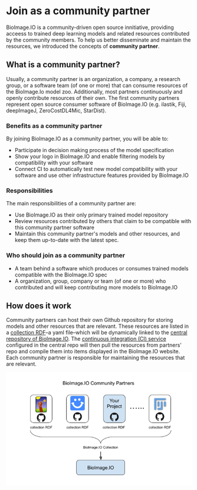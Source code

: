 

# Join as a community partner

BioImage.IO is a community-driven open source innitiative, providing acceess to trained deep learning models and related resources contributed by the community members. To help us better disseminate and maintain the resources, we introduced the concepts of **community partner**. 

## What is a community partner?
Usually, a community partner is an organization, a company, a research group, or a software team (of one or more) that can consume resources of the BioImage.Io model zoo. Additionally, most partners continuously and openly contribute resources of their own. The first community partners represent open source consumer software of BioImage.IO (e.g. ilastik, Fiji, deepImageJ, ZeroCostDL4Mic, StarDist).

### Benefits as a community partner
By joining BioImage.IO as a community partner, you will be able to:
 - Participate in decision making process of the model specification
 - Show your logo in BioImage.IO and enable filtering models by compatibility with your software
 - Connect CI to automatically test new model compatibility with your software and use other infrastructure features provided by BioImage.IO
 
### Responsibilities
The main responsibilities of a community partner are:
 - Use BioImage.IO as their only primary trained model repository
 - Review resources contributed by others that claim to be compatible with this community partner software
 - Maintain this community partner's models and other resources, and keep them up-to-date with the latest spec.
 
### Who should join as a community partner
 * A team behind a software which produces or consumes trained models compatible with the BioImage.IO spec
 * A organization, group, company or team (of one or more) who contributed and will keep contributing more models to BioImage.IO

## How does it work
Community partners can host their own Github repository for storing models and other resources that are relevant. These resources are listed in a [collection RDF](https://github.com/bioimage-io/spec-bioimage-io/blob/gh-pages/collection_spec_latest.md)–a yaml file–which will be dynamically linked to the [central repository of BioImage.IO](https://github.com/bioimage-io/bioimage-io-models). The [continuous integration (CI) service](https://github.com/bioimage-io/bioimage-io-models/actions) configured in the central repo will then pull the resources from partners' repo and compile them into items displayed in the BioImage.IO website. Each community partner is responsible for maintaining the resources that are relevant. 

![bioimage-io-community-partners](bioimage-io-community-partners.png)



